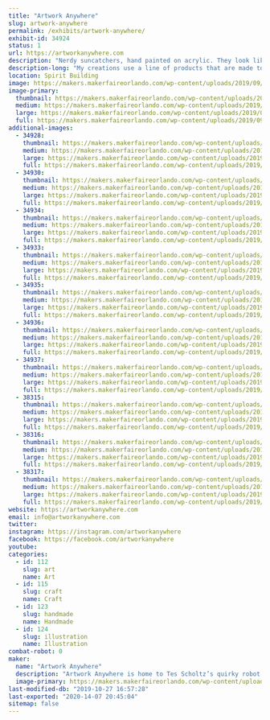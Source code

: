 ```yaml
---
title: "Artwork Anywhere"
slug: artwork-anywhere
permalink: /exhibits/artwork-anywhere/
exhibit-id: 34924
status: 1
url: https://artworkanywhere.com
description: "Nerdy suncatchers, hand painted on acrylic. They look like stained glass, but they are lightweight and shatter resistant. There will be finished pieces for sale, as well as sample pieces showing the various stages of creation."
description-long: "My creations use a line of products that are made to mimic stained glass. Many people use it on glass, but I chose to work on acrylic. Acrylic is less than half the weight of glass, and much more durable. I get a lot of questions about how I make my pieces. I don’t always use products as instructed, and I also make some of my own blends with different paints and additives. I have shown short video clips on instagram, but now I’m looking forward to having the opportunity to give people an idea of how the process actually looks, in person."
location: Spirit Building
image: https://makers.makerfaireorlando.com/wp-content/uploads/2019/09/EBDCD7C2-C6D5-411F-9F2C-1B810522237B-1022x1024.jpeg
image-primary:
  thumbnail: https://makers.makerfaireorlando.com/wp-content/uploads/2019/09/EBDCD7C2-C6D5-411F-9F2C-1B810522237B-150x150.jpeg
  medium: https://makers.makerfaireorlando.com/wp-content/uploads/2019/09/EBDCD7C2-C6D5-411F-9F2C-1B810522237B-300x300.jpeg
  large: https://makers.makerfaireorlando.com/wp-content/uploads/2019/09/EBDCD7C2-C6D5-411F-9F2C-1B810522237B-1022x1024.jpeg
  full: https://makers.makerfaireorlando.com/wp-content/uploads/2019/09/EBDCD7C2-C6D5-411F-9F2C-1B810522237B.jpeg
additional-images:
  - 34928:
    thumbnail: https://makers.makerfaireorlando.com/wp-content/uploads/2019/07/E2125C5C-A429-472C-A3A5-5949D68D9832-150x150.jpeg
    medium: https://makers.makerfaireorlando.com/wp-content/uploads/2019/07/E2125C5C-A429-472C-A3A5-5949D68D9832-300x225.jpeg
    large: https://makers.makerfaireorlando.com/wp-content/uploads/2019/07/E2125C5C-A429-472C-A3A5-5949D68D9832-1024x768.jpeg
    full: https://makers.makerfaireorlando.com/wp-content/uploads/2019/07/E2125C5C-A429-472C-A3A5-5949D68D9832.jpeg
  - 34930:
    thumbnail: https://makers.makerfaireorlando.com/wp-content/uploads/2019/07/B9A3D78B-80AB-4D53-BC52-DCD35B809112-150x150.jpeg
    medium: https://makers.makerfaireorlando.com/wp-content/uploads/2019/07/B9A3D78B-80AB-4D53-BC52-DCD35B809112-300x104.jpeg
    large: https://makers.makerfaireorlando.com/wp-content/uploads/2019/07/B9A3D78B-80AB-4D53-BC52-DCD35B809112-1024x355.jpeg
    full: https://makers.makerfaireorlando.com/wp-content/uploads/2019/07/B9A3D78B-80AB-4D53-BC52-DCD35B809112.jpeg
  - 34934:
    thumbnail: https://makers.makerfaireorlando.com/wp-content/uploads/2019/07/1E10503D-E28B-40A2-BF30-F4F8B9FF51E7-150x150.jpeg
    medium: https://makers.makerfaireorlando.com/wp-content/uploads/2019/07/1E10503D-E28B-40A2-BF30-F4F8B9FF51E7-300x300.jpeg
    large: https://makers.makerfaireorlando.com/wp-content/uploads/2019/07/1E10503D-E28B-40A2-BF30-F4F8B9FF51E7-1024x1024.jpeg
    full: https://makers.makerfaireorlando.com/wp-content/uploads/2019/07/1E10503D-E28B-40A2-BF30-F4F8B9FF51E7.jpeg
  - 34933:
    thumbnail: https://makers.makerfaireorlando.com/wp-content/uploads/2019/07/645C5C9A-ACF3-4E6D-B2BF-478691604678-150x150.jpeg
    medium: https://makers.makerfaireorlando.com/wp-content/uploads/2019/07/645C5C9A-ACF3-4E6D-B2BF-478691604678-300x243.jpeg
    large: https://makers.makerfaireorlando.com/wp-content/uploads/2019/07/645C5C9A-ACF3-4E6D-B2BF-478691604678-1024x831.jpeg
    full: https://makers.makerfaireorlando.com/wp-content/uploads/2019/07/645C5C9A-ACF3-4E6D-B2BF-478691604678.jpeg
  - 34935:
    thumbnail: https://makers.makerfaireorlando.com/wp-content/uploads/2019/07/B82E3BC8-FAB0-4F55-8B26-494E6E02F2B3-150x150.jpeg
    medium: https://makers.makerfaireorlando.com/wp-content/uploads/2019/07/B82E3BC8-FAB0-4F55-8B26-494E6E02F2B3-300x300.jpeg
    large: https://makers.makerfaireorlando.com/wp-content/uploads/2019/07/B82E3BC8-FAB0-4F55-8B26-494E6E02F2B3-1024x1024.jpeg
    full: https://makers.makerfaireorlando.com/wp-content/uploads/2019/07/B82E3BC8-FAB0-4F55-8B26-494E6E02F2B3.jpeg
  - 34936:
    thumbnail: https://makers.makerfaireorlando.com/wp-content/uploads/2019/07/029CD853-84EB-4441-AC1C-646521F0DA1C-150x150.jpeg
    medium: https://makers.makerfaireorlando.com/wp-content/uploads/2019/07/029CD853-84EB-4441-AC1C-646521F0DA1C-300x300.jpeg
    large: https://makers.makerfaireorlando.com/wp-content/uploads/2019/07/029CD853-84EB-4441-AC1C-646521F0DA1C-1024x1024.jpeg
    full: https://makers.makerfaireorlando.com/wp-content/uploads/2019/07/029CD853-84EB-4441-AC1C-646521F0DA1C.jpeg
  - 34937:
    thumbnail: https://makers.makerfaireorlando.com/wp-content/uploads/2019/07/D15987B6-57A8-4E1E-863E-12035CB8B5BE-150x150.jpeg
    medium: https://makers.makerfaireorlando.com/wp-content/uploads/2019/07/D15987B6-57A8-4E1E-863E-12035CB8B5BE-300x300.jpeg
    large: https://makers.makerfaireorlando.com/wp-content/uploads/2019/07/D15987B6-57A8-4E1E-863E-12035CB8B5BE-1024x1024.jpeg
    full: https://makers.makerfaireorlando.com/wp-content/uploads/2019/07/D15987B6-57A8-4E1E-863E-12035CB8B5BE.jpeg
  - 38315:
    thumbnail: https://makers.makerfaireorlando.com/wp-content/uploads/2019/09/66ABC6B7-5930-461E-9CE1-675DB81316E0-150x150.jpeg
    medium: https://makers.makerfaireorlando.com/wp-content/uploads/2019/09/66ABC6B7-5930-461E-9CE1-675DB81316E0-300x286.jpeg
    large: https://makers.makerfaireorlando.com/wp-content/uploads/2019/09/66ABC6B7-5930-461E-9CE1-675DB81316E0-1024x977.jpeg
    full: https://makers.makerfaireorlando.com/wp-content/uploads/2019/09/66ABC6B7-5930-461E-9CE1-675DB81316E0.jpeg
  - 38316:
    thumbnail: https://makers.makerfaireorlando.com/wp-content/uploads/2019/09/FC6C2807-BF69-4EA2-AD09-6779C08B5CF0-150x150.jpeg
    medium: https://makers.makerfaireorlando.com/wp-content/uploads/2019/09/FC6C2807-BF69-4EA2-AD09-6779C08B5CF0-300x300.jpeg
    large: https://makers.makerfaireorlando.com/wp-content/uploads/2019/09/FC6C2807-BF69-4EA2-AD09-6779C08B5CF0-1024x1024.jpeg
    full: https://makers.makerfaireorlando.com/wp-content/uploads/2019/09/FC6C2807-BF69-4EA2-AD09-6779C08B5CF0.jpeg
  - 38317:
    thumbnail: https://makers.makerfaireorlando.com/wp-content/uploads/2019/09/7C326415-037C-4A03-9422-11A66E69FDC7-150x150.jpeg
    medium: https://makers.makerfaireorlando.com/wp-content/uploads/2019/09/7C326415-037C-4A03-9422-11A66E69FDC7-300x300.jpeg
    large: https://makers.makerfaireorlando.com/wp-content/uploads/2019/09/7C326415-037C-4A03-9422-11A66E69FDC7-1024x1024.jpeg
    full: https://makers.makerfaireorlando.com/wp-content/uploads/2019/09/7C326415-037C-4A03-9422-11A66E69FDC7.jpeg
website: https://artworkanywhere.com
email: info@artworkanywhere.com
twitter: 
instagram: https://instagram.com/artworkanywhere
facebook: https://facebook.com/artworkanywhere
youtube: 
categories:
  - id: 112
    slug: art
    name: Art
  - id: 115
    slug: craft
    name: Craft
  - id: 123
    slug: handmade
    name: Handmade
  - id: 124
    slug: illustration
    name: Illustration
combat-robot: 0
maker:
  name: "Artwork Anywhere"
  description: "Artwork Anywhere is home to Tes Scholtz’s quirky robot art and nerdy suncatchers.  Hand painted on acrylic, they evoke the look of stained glass, and feature pop culture favorites, as well as many of her own designs."
  image-primary: https://makers.makerfaireorlando.com/wp-content/uploads/2019/07/F64BE7D8-C772-4CEC-928E-8D91056C9891.png
last-modified-db: "2019-10-27 16:57:28"
last-exported: "2020-14-07 20:45:04"
sitemap: false
---
```

